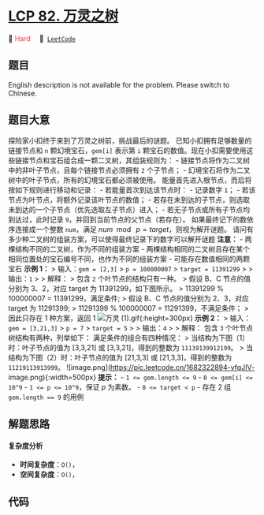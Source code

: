 # [LCP 82. 万灵之树](https://leetcode.cn/problems/cnHoX6)

🔴 <font color=#ff334b>Hard</font>&emsp; 🔗&ensp;[`LeetCode`](https://leetcode.cn/problems/cnHoX6)


## 题目

English description is not available for the problem. Please switch to
Chinese.


## 题目大意

探险家小扣终于来到了万灵之树前，挑战最后的谜题。 已知小扣拥有足够数量的链接节点和 `n` 颗幻境宝石，`gem[i]` 表示第 `i`
颗宝石的数值。现在小扣需要使用这些链接节点和宝石组合成一颗二叉树，其组装规则为： \- 链接节点将作为二叉树中的非叶子节点，且每个链接节点必须拥有 `2`
个子节点； \- 幻境宝石将作为二叉树中的叶子节点，所有的幻境宝石都必须被使用。 能量首先进入根节点，而后将按如下规则进行移动和记录： \-
若能量首次到达该节点时： \- 记录数字 `1`； \- 若该节点为叶节点，将额外记录该叶节点的数值； \-
若存在未到达的子节点，则选取未到达的一个子节点（优先选取左子节点）进入； \- 若无子节点或所有子节点均到达过，此时记录
`9`，并回到当前节点的父节点（若存在）。 如果最终记下的数依序连接成一个整数 `num`，满足 $num \mod~p=target$，则视为解开谜题。
请问有多少种二叉树的组装方案，可以使得最终记录下的数字可以解开谜题 **注意：** \- 两棵结构不同的二叉树，作为不同的组装方案 \-
两棵结构相同的二叉树且存在某个相同位置处的宝石编号不同，也作为不同的组装方案 \- 可能存在数值相同的两颗宝石 **示例 1：** > 输入：`gem =
[2,3]` > `p = 100000007` > `target = 11391299` > > 输出：`1` > > 解释： > 包含 `2`
个叶节点的结构只有一种。 > 假设 B、C 节点的值分别为 3、2，对应 target 为 11391299，如下图所示。 > 11391299 %
100000007 = 11391299，满足条件; > 假设 B、C 节点的值分别为 2、3，对应 target 为 11291399; >
11291399 % 100000007 = 11291399，不满足条件； > 因此只存在 1 种方案，返回 1 ![万灵
(1).gif](https://pic.leetcode.cn/1682397079-evMssw-%E4%B8%87%E7%81%B5%20\\(1\\).gif){:height=300px}
**示例 2：** > 输入：`gem = [3,21,3]` > `p = 7` > `target = 5` > > 输出：`4` > > 解释： 包含
`3` 个叶节点树结构有两种，列举如下： 满足条件的组合有四种情况： > 当结构为下图（1）时：叶子节点的值为 [3,3,21] 或
[3,3,21]，得到的整数为 `11139139912199`。 > 当结构为下图（2）时：叶子节点的值为 [21,3,3] 或
[21,3,3]，得到的整数为 `11219113913999`。
![image.png](https://pic.leetcode.cn/1682322894-vfqJIV-
image.png){:width=500px} **提示：** \- `1 <= gem.length <= 9` \- `0 <= gem[i] <=
10^9` \- `1 <= p <= 10^9`，保证 $p$ 为素数。 \- `0 <= target < p` \- 存在 2 组
`gem.length == 9` 的用例


## 解题思路

#### 复杂度分析

- **时间复杂度**：`O()`，
- **空间复杂度**：`O()`，

## 代码

```javascript

```